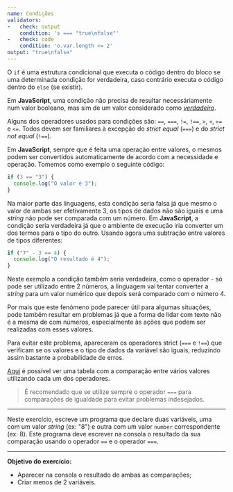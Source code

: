 ```yaml
---
name: Condições
validators:
-   check: output
    condition: 's === "true\nfalse"'
-   check: code
    condition: 'o.var.length <= 2'
output: "true\nfalse"
---
```


O `if` é uma estrutura condicional que executa o código dentro do bloco se uma determinada condição for verdadeira, caso contrário executa o código dentro do `else` (se existir).

Em **JavaScript**, uma condição não precisa de resultar necessáriamente num valor booleano, mas sim de um valor considerado como [*verdadeiro*](https://developer.mozilla.org/en-US/docs/Glossary/Truthy).

Alguns dos operadores usados para condições são: `==`, `===`, `!=`, `!==`, `>`, `<`, `>=` e `<=`. Todos devem ser familiares à excepção do *strict equal* (`===`) e do *strict not equal* (`!==`).

Em **JavaScript**, sempre que é feita uma operação entre valores, o mesmos podem ser convertidos automaticamente de acordo com a necessidade e operação. Tomemos como exemplo o seguinte código:

```js
if (3 == "3") {
  console.log("O valor é 3");
}
```

Na maior parte das linguagens, esta condição seria falsa já que mesmo o valor de ambas ser efetivamente 3, os tipos de dados não são iguais e uma *string* não pode ser comparada com um número. Em **JavaScript**, a condição seria verdadeira já que o ambiente de execução iria converter um dos termos para o tipo do outro. Usando agora uma subtração entre valores de tipos diferentes:

```js
if ("7" - 3 == 4) {
  console.log("O resultado é 4");
}
```

Neste exemplo a condição também seria verdadeira, como o operador `-` só pode ser utilizado entre 2 números, a linguagem vai tentar converter a *string* para um valor numérico que depois será comparado com o número 4.

Por mais que este fenómeno pode parecer útil para algumas situações, pode também resultar em problemas já que a forma de lidar com texto não é a mesma de com números, especialmente às ações que podem ser realizadas com esses valores.

Para evitar este problema, apareceram os operadores strict (`===` e `!==`) que verificam se os valores e o tipo de dados da variável são iguais, reduzindo assim bastante a probabilidade de erros.

[Aqui](https://dorey.github.io/JavaScript-Equality-Table/) é possível ver uma tabela com a comparação entre vários valores utilizando cada um dos operadores.

> É recomendado que se utilize sempre o operador `===` para comparações de igualdade para evitar problemas indesejados.

***

Neste exercício, escreve um programa que declare duas variáveis, uma com um valor *string* (ex: "8") e outra com um valor `number` correspondente (ex: 8). Este programa deve escrever na consola o resultado da sua comparação usando o operador `==` e o operador `===`.

***

**Objetivo do exercício:**
- Aparecer na consola o resultado de ambas as comparações;
- Criar menos de 2 variáveis.